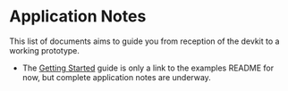 # Application Notes

This list of documents aims to guide you from reception of the devkit to a working prototype.

- The [Getting Started](https://github.com/tinyvision-ai-inc/tinyclunx33_zephyr_example) guide is only a link to the examples README for now, but complete application notes are underway.

